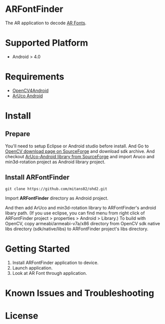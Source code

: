 # ARFontFinder
The AR application to decode [AR Fonts](https://github.com/mitans02/ohd2/tree/master/fonts).

# Supported Platform
* Android > 4.0

# Requirements
* [OpenCV4Android](http://docs.opencv.org/doc/tutorials/introduction/android_binary_package/O4A_SDK.html)
* [ArUco Android](https://code.google.com/p/aruco-android/)

# Install
## Prepare
You'll need to setup Eclipse or Android studio before install. And Go to [OpenCV download page on SourceForge](http://sourceforge.net/projects/opencvlibrary/files/opencv-android/) and download sdk archive. And checkout [ArUco-Android library from SourceForge](https://code.google.com/p/aruco-android/source/checkout) and import Aruco and min3d-rotation project as Android library project.

## Install ARFontFinder
	git clone https://github.com/mitans02/ohd2.git
Import **ARFontFinder** directory as Android project. 

And then add ArUco and min3d-rotation library to ARFontFinder's android libary path. (If you use eclipse, you can find menu from right click of ARFontFinder project > properties > Android > Library.) 
To build with OpenCV, copy armeabi/armeabi-v7a/x86 directory from OpenCV sdk native libs directory (sdk/native/libs) to ARFontFinder project's libs directory. 

# Getting Started
1. Install ARFontFinder application to device.
1. Launch application.
1. Look at AR Font through application.

# Known Issues and Troubleshooting
# License